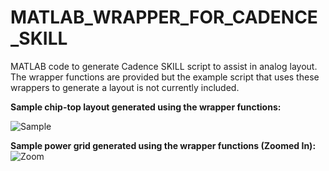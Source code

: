 # MATLAB_WRAPPER_FOR_CADENCE_SKILL
MATLAB code to generate Cadence SKILL script to assist in analog layout. The wrapper functions are provided but the example script that uses these wrappers to generate a layout is not currently included. 

**Sample chip-top layout generated using the wrapper functions:**

![Sample](Sample_layout.gif) 



**Sample power grid generated using the wrapper functions (Zoomed In):**
![Zoom](https://github.com/user-attachments/assets/b1899c58-28f0-4d2d-adec-52a481e6d1fa)
